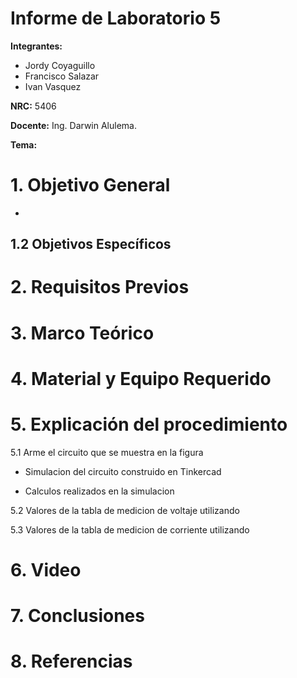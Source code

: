 # Informe de Laboratorio 5
**Integrantes:**

- Jordy Coyaguillo
- Francisco Salazar
- Ivan Vasquez

 **NRC:** 5406
 
 **Docente:** Ing. Darwin Alulema.
 
 **Tema:** 
# 1. Objetivo General
- 

## 1.2 Objetivos Específicos



# 2. Requisitos Previos



# 3. Marco Teórico



# 4. Material y Equipo Requerido



# 5. Explicación del procedimiento

5.1 Arme el circuito que se muestra en la figura



- Simulacion del circuito construido en Tinkercad



- Calculos realizados en la simulacion


5.2 Valores de la tabla de medicion de voltaje utilizando 


5.3 Valores de la tabla de medicion de corriente utilizando 



# 6. Video



# 7. Conclusiones



# 8. Referencias


